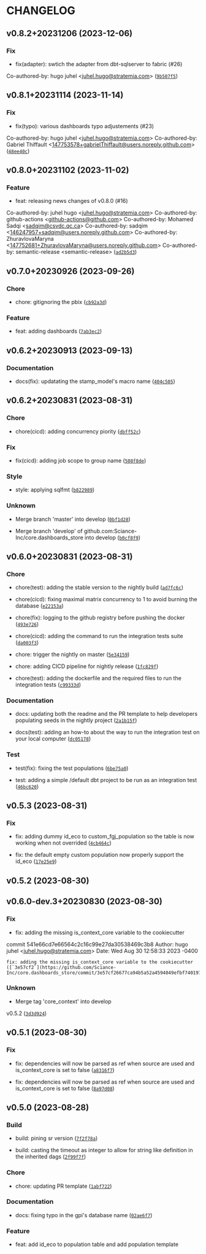 # CHANGELOG


## v0.8.2+20231206 (2023-12-06)

### Fix

* fix(adapter): swtich the adapter from dbt-sqlserver to fabric (#26)

Co-authored-by: hugo juhel &lt;juhel.hugo@stratemia.com&gt; ([`9b507f5`](https://github.com/Sciance-Inc/core.dashboards_store/commit/9b507f5a367ac7600f2027c656435982dc9c3399))


## v0.8.1+20231114 (2023-11-14)

### Fix

* fix(typo): various dashboards typo adjustements (#23)

Co-authored-by: hugo juhel &lt;juhel.hugo@stratemia.com&gt;
Co-authored-by: Gabriel Thiffault &lt;147753578+gabrielThiffault@users.noreply.github.com&gt; ([`48ee40c`](https://github.com/Sciance-Inc/core.dashboards_store/commit/48ee40cf32ebdd4ebd1b3cb6189e7e00a52d6492))

## v0.8.0+20231102 (2023-11-02)

### Feature

* feat: releasing news changes of v0.8.0 (#16)

Co-authored-by: juhel hugo &lt;juhel.hugo@stratemia.com&gt;
Co-authored-by: github-actions &lt;github-actions@github.com&gt;
Co-authored-by: Mohamed Sadqi &lt;sadqim@csvdc.qc.ca&gt;
Co-authored-by: sadqim &lt;146247957+sadqim@users.noreply.github.com&gt;
Co-authored-by: ZhuravlovaMaryna &lt;147752681+ZhuravlovaMaryna@users.noreply.github.com&gt;
Co-authored-by: semantic-release &lt;semantic-release&gt; ([`ad2b5d3`](https://github.com/Sciance-Inc/core.dashboards_store/commit/ad2b5d3d620b2d274ffbabe7729c0e0a2b22f43d))

## v0.7.0+20230926 (2023-09-26)

### Chore

* chore: gitignoring the pbix ([`cb92a3d`](https://github.com/Sciance-Inc/core.dashboards_store/commit/cb92a3d35c6f6417ab7ad36642e23d8bd7ed6d28))

### Feature

* feat: adding dashboards ([`7ab3ec2`](https://github.com/Sciance-Inc/core.dashboards_store/commit/7ab3ec2bb1249e10fe2aa94943176841cf9b2280))


## v0.6.2+20230913 (2023-09-13)

### Documentation

* docs(fix): updatating the stamp_model&#39;s macro name ([`404c505`](https://github.com/Sciance-Inc/core.dashboards_store/commit/404c50554330cb1b2767230c7c56a6f45fad19b9))


## v0.6.2+20230831 (2023-08-31)


### Chore

* chore(cicd): adding concurrency piority ([`dbff52c`](https://github.com/Sciance-Inc/core.dashboards_store/commit/dbff52c6c90b055510733b4b00811304c1bcc58f))

### Fix

* fix(cicd): adding job scope to group name ([`508f8de`](https://github.com/Sciance-Inc/core.dashboards_store/commit/508f8de800f145202bf23de0419053f61e1baa3c))

### Style

* style: applying sqlfmt ([`b822989`](https://github.com/Sciance-Inc/core.dashboards_store/commit/b82298934ab59740fe2ece0097eb2f44d63d579b))

### Unknown

* Merge branch &#39;master&#39; into develop ([`0bf1d28`](https://github.com/Sciance-Inc/core.dashboards_store/commit/0bf1d282a29f4a166a1fb6a58310cdee3d3d0484))

* Merge branch &#39;develop&#39; of github.com:Sciance-Inc/core.dashboards_store into develop ([`b0cf8f9`](https://github.com/Sciance-Inc/core.dashboards_store/commit/b0cf8f999e179c76193b3c8dc0dc4b8164e2f982))


## v0.6.0+20230831 (2023-08-31)

### Chore

* chore(test): adding the stable version to the nightly build ([`ad7fc6c`](https://github.com/Sciance-Inc/core.dashboards_store/commit/ad7fc6c7c4e0aef4c338049830a0a19c306ed460))

* chore(cicd): fixing maximal matrix concurrency to 1 to avoid burning the database ([`e22153a`](https://github.com/Sciance-Inc/core.dashboards_store/commit/e22153a163345ae009ce9524a3507a8673deab28))

* chore(fix): logging to the github registry before pushing the docker ([`493e726`](https://github.com/Sciance-Inc/core.dashboards_store/commit/493e726ffd8395aa2ab3f46c6e1e4eff7d470fc2))

* chore(cicd): adding the command to run the integration tests suite ([`da003f3`](https://github.com/Sciance-Inc/core.dashboards_store/commit/da003f39d1925e5c50575d1c438ae98c3df187d2))

* chore: trigger the nightly on master ([`5e34159`](https://github.com/Sciance-Inc/core.dashboards_store/commit/5e34159c32fcd697667b1abdda44bfcae95134f6))

* chore: adding CICD pipeline for nightly release ([`1fc829f`](https://github.com/Sciance-Inc/core.dashboards_store/commit/1fc829ffe2b1e1f82f94fea1790bb8ff5d82492a))

* chore(test): adding the dockerfile and the required files to run the integration tests ([`c99333d`](https://github.com/Sciance-Inc/core.dashboards_store/commit/c99333dfbd03f8296d0fe61724fbc7a829884019))

### Documentation

* docs: updating both the readme and the PR template to help developers populating seeds in the nightly project ([`2a1b15f`](https://github.com/Sciance-Inc/core.dashboards_store/commit/2a1b15fff10c8c765eeab5f4676753f83fc4ec5f))

* docs(test): adding an how-to about the way to run the integration test on your local computer ([`dc05178`](https://github.com/Sciance-Inc/core.dashboards_store/commit/dc05178f21798eeaecbed9ca34b305e401af57a3))

### Test

* test(fix): fixing the test populations ([`6be75a0`](https://github.com/Sciance-Inc/core.dashboards_store/commit/6be75a085ab0d9fd5e5e6065b4f75fd2e9e9bebd))

* test: adding a simple /default dbt project to be run as an integration test ([`46bc620`](https://github.com/Sciance-Inc/core.dashboards_store/commit/46bc6200e358b343779523da179bdfe4ff856c12))

## v0.5.3 (2023-08-31)

### Fix

* fix: adding dummy id_eco to custom_fgj_population so the table is now working when not overrided ([`4cb464c`](https://github.com/Sciance-Inc/core.dashboards_store/commit/4cb464c115a88a3ba9bb8c639ddcbac0684eba0c))

* fix: the default empty custom population now properly support the id_eco ([`17e25e9`](https://github.com/Sciance-Inc/core.dashboards_store/commit/17e25e9a0f4336fb868272ecd52f08f472998604))


## v0.5.2 (2023-08-30)


## v0.6.0-dev.3+20230830 (2023-08-30)

### Fix

* fix: adding the missing is_context_core variable to the cookiecutter

commit 541e66cd7e66564c2c16c99e27da30538469c3b8
Author: hugo juhel &lt;juhel.hugo@stratemia.com&gt;
Date:   Wed Aug 30 12:58:33 2023 -0400

    fix: adding the missing is_context_core variable to the cookiecutter ([`3e57cf2`](https://github.com/Sciance-Inc/core.dashboards_store/commit/3e57cf26677ca94b5a52a4594049efbf7401975b))

### Unknown

* Merge tag &#39;core_context&#39; into develop

v0.5.2 ([`3d3d924`](https://github.com/Sciance-Inc/core.dashboards_store/commit/3d3d924251f4e4aa462cf5b9bb6ea6455cfb891c))

## v0.5.1 (2023-08-30)

### Fix

* fix: dependencies will now be parsed as ref when source are used and is_context_core is set to false ([`a8316f7`](https://github.com/Sciance-Inc/core.dashboards_store/commit/a8316f7346e4c62725eeea6f76eff77468cc2e6a))

* fix: dependencies will now be parsed as ref when source are used and is_context_core is set to false ([`8a97d08`](https://github.com/Sciance-Inc/core.dashboards_store/commit/8a97d08db0615440925c82a7f236f6d412cc2a31))


## v0.5.0 (2023-08-28)

### Build

* build: pining sr version ([`7f2f78a`](https://github.com/Sciance-Inc/core.dashboards_store/commit/7f2f78a55d96de77265b5341cc86357d150b9d55))

* build: casting the timeout as integer to allow for string like definition in the inherited dags ([`2f99f7f`](https://github.com/Sciance-Inc/core.dashboards_store/commit/2f99f7f88374032484b746d86750dcd7fd8b49c7))

### Chore

* chore: updating PR template ([`1abf722`](https://github.com/Sciance-Inc/core.dashboards_store/commit/1abf722c9adc2b84a3e1f9f8acb638fd4201c6b8))

### Documentation

* docs: fixing typo in the gpi&#39;s database name ([`02ae6f7`](https://github.com/Sciance-Inc/core.dashboards_store/commit/02ae6f75b3c1898d316e8745c40012eeb06496dc))

### Feature

* feat: add id_eco to population table and add population template
